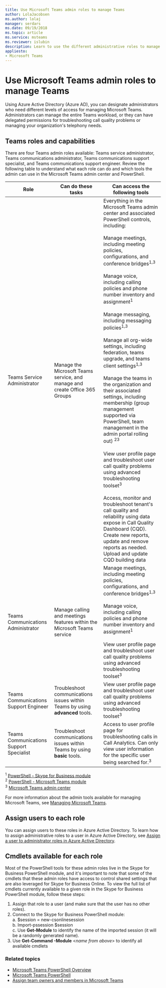```yaml
---
title: Use Microsoft Teams admin roles to manage Teams
author: LolaJacobsen
ms.author: lolaj
manager: serdars
ms.date: 09/19/2018
ms.topic: article
ms.service: msteams
ms.reviewer: islubin
description: Learn to use the different administrative roles to manage Teams.
appliesto: 
- Microsoft Teams
---
```


# Use Microsoft Teams admin roles to manage Teams

Using Azure Active Directory (Azure AD), you can designate administrators who need different levels of access for managing Microsoft Teams. Administrators can manage the entire Teams workload, or they can have delegated permissions for troubleshooting call quality problems or managing your organization's telephony needs. 

## Teams roles and capabilities

There are four Teams admin roles available: Teams service administrator, Teams communications administrator, Teams communications support specialist, and Teams communications support engineer. Review the following table to understand what each role can do and which tools the admin can use in the Microsoft Teams admin center and PowerShell.

<!-- add Global admin role? -->

| Role | Can do these tasks | Can access the following tools |
|----- | ------------------ | ------------------------------ |
| Teams Service Administrator | Manage the Microsoft Teams service, and manage and create Office 365 Groups | Everything in the Microsoft Teams admin center and associated PowerShell controls, including:<br><br> Manage meetings, including meeting policies, configurations, and conference bridges<sup>1,3</sup><br><br> Manage voice, including calling policies and phone number inventory and assignment<sup>1</sup><br><br> Manage messaging, including messaging policies<sup>1,3</sup><br><br> Manage all org-wide settings, including federation, teams upgrade, and teams client settings<sup>1,3</sup><br><br> Manage the teams in the organization and their associated settings, including membership (group management supported via PowerShell, team management in the admin portal rolling out) <sup>23</sup><br><br> View user profile page and troubleshoot user call quality problems using advanced troubleshooting toolset<sup>3</sup> <br><br> Access, monitor and troubleshoot tenant's call quality and reliability using data expose in Call Quality Dashboard (CQD). Create new reports, update and remove reports as needed. Upload and update CQD building data |
| Teams Communications Administrator | Manage calling and meetings features within the Microsoft Teams service | Manage meetings, including meeting policies, configurations, and conference bridges<sup>1,3</sup><br><br> Manage voice, including calling policies and phone number inventory and assignment<sup>1</sup><br><br> View user profile page and troubleshoot user call quality problems using advanced troubleshooting toolset<sup>3</sup> |
| Teams Communications Support Engineer | Troubleshoot communications issues within Teams by using **advanced** tools. | View user profile page and troubleshoot user call quality problems using advanced troubleshooting toolset<sup>3</sup> |
| Teams Communications Support Specialist | Troubleshoot communications issues within Teams by using **basic** tools.| Access to user profile page for troubleshooting calls in Call Analytics. Can only view user information for the specific user being searched for.<sup>3</sup>

<sup>1</sup> [PowerShell - Skype for Business module](https://docs.microsoft.com/office365/enterprise/powershell/manage-skype-for-business-online-with-office-365-powershell)<br>
<sup>2</sup> [PowerShell - Microsoft Teams module](https://www.powershellgallery.com/packages/MicrosoftTeams/)<br>
<sup>3</sup> [Microsoft Teams admin center](https://docs.microsoft.com/microsoftteams/manage-teams-skypeforbusiness-admin-center)
<!-- <sup>4</sup> Azure Active Directory Admin Center <<note that these are going to come later because they’re related to O365 Group management>> 
<sup>5</sup> Microsoft 365 Admin Center <<note that these are going to come later because they’re related to O365 Group management>> 
-->
For more information about the admin tools available for managing Microsoft Teams, see [Managing Microsoft Teams](https://docs.microsoft.com/microsoftteams/manage-teams-skypeforbusiness-admin-center).

## Assign users to each role

You can assign users to these roles in Azure Active Directory. To learn how to assign administrative roles to a user in Azure Active Directory, see [Assign a user to administrator roles in Azure Active Directory](https://docs.microsoft.com/azure/active-directory/fundamentals/active-directory-users-assign-role-azure-portal).

## Cmdlets available for each role

Most of the PowerShell tools for these admin roles live in the Skype for Business PowerShell module, and it's important to note that some of the cmdlets that these admin roles have access to control shared settings that are also leveraged for Skype for Business Online. To view the full list of cmdlets currently available to a given role in the Skype for Business PowerShell module, follow these steps:

1. Assign that role to a user (and make sure that the user has no other roles).
2. Connect to the Skype for Business PowerShell module:<br>
   a. $session = new-csonlinesession<br>
   b. Import-pssession $session<br>
   c. Use **Get-Module** to identify the name of the imported session (it will be a randomly generated name).<br>
3. Use **Get-Command -Module** <*name from above*> to identify all available cmdlets

### Related topics

- [Microsoft Teams PowerShell Overview](teams-powershell-overview.md)
- [Microsoft Teams PowerShell](https://docs.microsoft.com/powershell/module/teams/?view=teams-ps)
- [Assign team owners and members in Microsoft Teams](https://docs.microsoft.com/microsoftteams/assign-roles-permissions)

